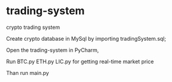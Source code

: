 # trading-system
crypto trading system

Create crypto database in MySql by importing tradingSystem.sql;

Open the trading-system in PyCharm,

Run BTC.py ETH.py LIC.py for getting real-time market price

Than run main.py 

